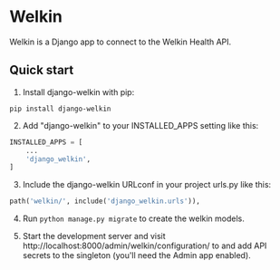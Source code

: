 # Welkin

Welkin is a Django app to connect to the Welkin Health API.

## Quick start

1. Install django-welkin with pip:

```
pip install django-welkin
```

2. Add "django-welkin" to your INSTALLED_APPS setting like this:

```python
INSTALLED_APPS = [
    ...
    'django_welkin',
]
```

3. Include the django-welkin URLconf in your project urls.py like this:

```python
path('welkin/', include('django_welkin.urls')),
```

4. Run `python manage.py migrate` to create the welkin models.

5. Start the development server and visit http://localhost:8000/admin/welkin/configuration/
   to and add API secrets to the singleton (you'll need the Admin app enabled).
